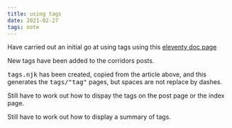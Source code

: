 ```yaml
---
title: using tags
date: 2021-02-27
tags: note
---
```


Have carried out an initial go at using tags using this [eleventy doc page](https://www.11ty.dev/docs/quicktips/tag-pages/)

New tags have been added to the corridors posts.

<kbd>tags.njk</kbd> has been created, copied from the article above, and this generates the <kbd>tags/"tag"</kbd> pages, but spaces are not replace by dashes.

Still have to work out how to dispay the tags on the post page or the index page.

Still have to work out how to display a summary of tags.